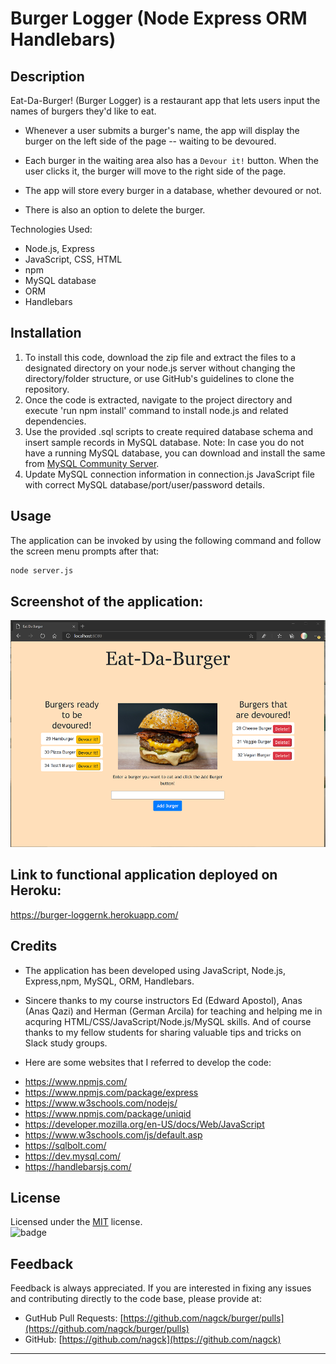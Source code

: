 # Burger Logger  (Node Express ORM Handlebars)

## Description
Eat-Da-Burger! (Burger Logger) is a restaurant app that lets users input the names of burgers they'd like to eat.

* Whenever a user submits a burger's name, the app will display the burger on the left side of the page -- waiting to be devoured.

* Each burger in the waiting area also has a `Devour it!` button. When the user clicks it, the burger will move to the right side of the page.

* The app will store every burger in a database, whether devoured or not.
* There is also an option to delete the burger.

Technologies Used: 
* Node.js, Express
* JavaScript, CSS, HTML
* npm
* MySQL database
* ORM
* Handlebars

## Installation

1. To install this code, download the zip file and extract the files to a designated directory on your node.js server without changing the directory/folder structure, or use GitHub's guidelines to clone the repository. 
2. Once the code is extracted, navigate to the project directory and execute 'run npm install' command to install node.js and related dependencies.
3. Use the provided .sql scripts to create required database schema and insert sample records in MySQL database. Note: In case you do not have a running MySQL database, you can download and install the same from [MySQL Community Server](https://dev.mysql.com/downloads/mysql).
4.  Update MySQL connection information in connection.js JavaScript file with correct MySQL database/port/user/password details.

## Usage 
The application can be invoked by using the following command and follow the screen menu prompts after that:

```bash
node server.js
```
## Screenshot of the application:
![](public/assets/img/burger-screenshot.png)


## Link to functional application deployed on Heroku:

https://burger-loggernk.herokuapp.com/

## Credits

- The application has been developed using JavaScript, Node.js, Express,npm, MySQL, ORM, Handlebars. 

- Sincere thanks to my course instructors Ed (Edward Apostol), Anas (Anas Qazi) and Herman (German Arcila) for teaching and helping me in acquring HTML/CSS/JavaScript/Node.js/MySQL skills. And of course thanks to my fellow students for sharing valuable tips and tricks on Slack study groups.

- Here are some websites that I referred to develop the code:
* https://www.npmjs.com/
* https://www.npmjs.com/package/express
* https://www.w3schools.com/nodejs/
* https://www.npmjs.com/package/uniqid
* https://developer.mozilla.org/en-US/docs/Web/JavaScript
* https://www.w3schools.com/js/default.asp
* https://sqlbolt.com/
* https://dev.mysql.com/
* https://handlebarsjs.com/



## License
Licensed under the [MIT](https://choosealicense.com/licenses/mit/) license.<br>
![badge](https://img.shields.io/badge/license-mit-brightgreen)<br />
## Feedback
Feedback is always appreciated. If you are interested in fixing any issues and contributing directly to the code base, please provide at:
- GutHub Pull Requests: [https://github.com/nagck/burger/pulls](https://github.com/nagck/burger/pulls)
- GitHub: [https://github.com/nagck](https://github.com/nagck)

---